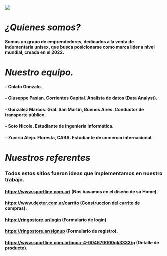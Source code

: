 <picture>
  <source media="(prefers-color-scheme: dark)" srcset="https://cdn-ehomb.nitrocdn.com/XtluxembKNihXqCmHJzRBghDXGQQNHaS/assets/static/optimized/wp-content/uploads/2021/07/4b459ffd010729adf983e2cacf06798e.imagenes-de-trabajo-en-equipo-en-caricatura.jpg">
  <source media="(prefers-color-scheme: light)" srcset="https://cdn-ehomb.nitrocdn.com/XtluxembKNihXqCmHJzRBghDXGQQNHaS/assets/static/optimized/wp-content/uploads/2021/07/4b459ffd010729adf983e2cacf06798e.imagenes-de-trabajo-en-equipo-en-caricatura.jpg">
  <img src="https://cdn-ehomb.nitrocdn.com/XtluxembKNihXqCmHJzRBghDXGQQNHaS/assets/static/optimized/wp-content/uploads/2021/07/4b459ffd010729adf983e2cacf06798e.imagenes-de-trabajo-en-equipo-en-caricatura.jpg">
</picture>

# ***¿Quienes somos?***
#### **Somos un grupo de emprendedores, dedicados a la venta de indumentaria unisex, que busca posicionarse como marca lider a nivel mundial, creada en el 2022.** 

# ***Nuestro equipo.***

#### - **Colato Gonzalo.**
#### - **Giuseppe Pasian.** Corrientes Capital. Analista de datos (Data Analyst).
#### - **Gonzalez Marcos.** Gral. San Martin, Buenos Aires. Conductor de transporte público.
#### - **Soto Nicole.** Estudiante de Ingenieria Informática.
#### - **Zuviria Alejo.** Floresta, CABA. Estudiante de comercio internacional.

# ***Nuestros referentes***

### Todos estos sitios fueron ideas que implementamos en nuestro trabajo.

#### https://www.sportline.com.ar/ (Nos basamos en el diseño de su Home).
#### https://www.dexter.com.ar/carrito (Construccion del carrito de compras).
#### https://ringostore.ar/login (Formulario de login).
#### https://ringostore.ar/signup (Formulario de registro).
#### https://www.sportline.com.ar/boca-4-004670000gk3333/p (Detalle de producto).